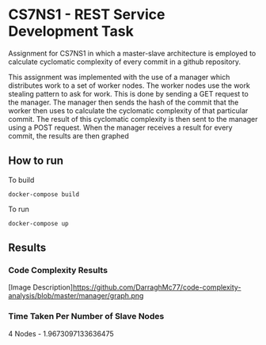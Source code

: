 # CS7NS1 - REST Service Development Task
Assignment for CS7NS1 in which a master-slave architecture is employed to calculate cyclomatic complexity of every commit in a github repository.

This assignment was implemented with the use of a manager which distributes work to a set of worker nodes. The worker nodes use the work stealing pattern to ask for work. This is done by sending a GET request to the manager. The manager then sends the hash of the commit that the worker then uses to calculate the cyclomatic complexity of that particular commit. The result of this cyclomatic complexity is then sent to the manager using a POST request. When the manager receives a result for every commit, the results are then graphed 

## How to run
To build 
```
docker-compose build
```
To run
```
docker-compose up
```

## Results
### Code Complexity Results

[Image Description]https://github.com/DarraghMc77/code-complexity-analysis/blob/master/manager/graph.png

### Time Taken Per Number of Slave Nodes

4 Nodes - 1.9673097133636475
